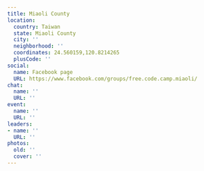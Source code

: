 ```yaml
---
title: Miaoli County
location:
  country: Taiwan
  state: Miaoli County
  city: ''
  neighborhood: ''
  coordinates: 24.560159,120.8214265
  plusCode: ''
social:
  name: Facebook page
  URL: https://www.facebook.com/groups/free.code.camp.miaoli/
chat:
  name: ''
  URL: ''
event:
  name: ''
  URL: ''
leaders:
- name: ''
  URL: ''
photos:
  old: ''
  cover: ''
---
```

